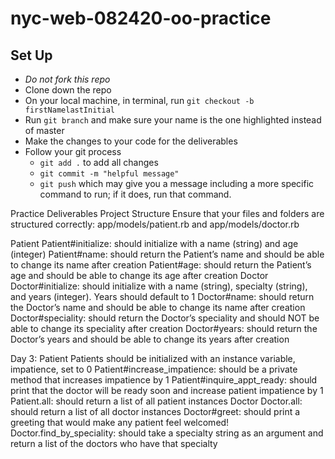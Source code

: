 # nyc-web-082420-oo-practice

## Set Up
- *Do not fork this repo*
- Clone down the repo
- On your local machine, in terminal, run `git checkout -b firstNamelastInitial`
- Run `git branch` and make sure your name is the one highlighted instead of master
- Make the changes to your code for the deliverables
- Follow your git process
    - `git add .` to add all changes
    - `git commit -m "helpful message"`
    - `git push` which may give you a message including a more specific command to run; if it does, run that command. 


Practice Deliverables
Project Structure
    Ensure that your files and folders are structured correctly: app/models/patient.rb and app/models/doctor.rb

Patient
    Patient#initialize: should initialize with a name (string) and age (integer)
    Patient#name: should return the Patient’s name and should be able to change its name after creation
    Patient#age: should return the Patient’s age and should be able to change its age after creation
Doctor
    Doctor#initialize: should initialize with a name (string), specialty (string), and years (integer). Years should default to 1
    Doctor#name: should return the Doctor’s name and should be able to change its name after creation
    Doctor#speciality: should return the Doctor’s speciality and should NOT be able to change its speciality after creation
    Doctor#years: should return the Doctor’s years and should be able to change its years after creation
    
Day 3:
Patient
    Patients should be initialized with an instance variable, impatience, set to 0
    Patient#increase_impatience: should be a private method that increases impatience by 1 
    Patient#inquire_appt_ready: should print that the doctor will be ready soon and increase patient impatience by 1
    Patient.all: should return a list of all patient instances
Doctor
    Doctor.all: should return a list of all doctor instances
    Doctor#greet: should print a greeting that would make any patient feel welcomed! 
    Doctor.find_by_speciality: should take a specialty string as an argument and return a list of the doctors who have that specialty 